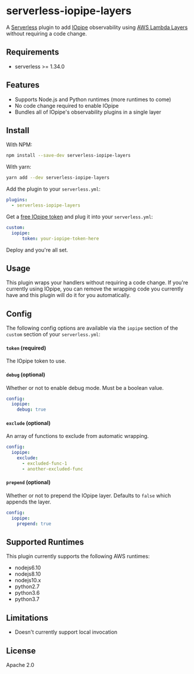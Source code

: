 # serverless-iopipe-layers

A [Serverless](https://serverless.com) plugin to add [IOpipe](https://www.iopipe.com)
observability using [AWS Lambda Layers](https://docs.aws.amazon.com/lambda/latest/dg/configuration-layers.html) without requiring a code change.

## Requirements

* serverless >= 1.34.0

## Features

* Supports Node.js and Python runtimes (more runtimes to come)
* No code change required to enable IOpipe
* Bundles all of IOpipe's observability plugins in a single layer

## Install

With NPM:

```bash
npm install --save-dev serverless-iopipe-layers
```

With yarn:

```bash
yarn add --dev serverless-iopipe-layers
```

Add the plugin to your `serverless.yml`:

```yaml
plugins:
  - serverless-iopipe-layers
```

Get a [free IOpipe token](https://dashboard.iopipe.com/install) and plug it into your `serverless.yml`:

```yaml
custom:
  iopipe:
      token: your-iopipe-token-here
```

Deploy and you're all set.

## Usage

This plugin wraps your handlers without requiring a code change. If you're currently
using IOpipe, you can remove the wrapping code you currently have and this plugin will
do it for you automatically.

## Config

The following config options are available via the `iopipe` section of the `custom` section of your `serverless.yml`:

#### `token` (required)

The IOpipe token to use.

#### `debug` (optional)

Whether or not to enable debug mode. Must be a boolean value.

```yaml
config:
  iopipe:
    debug: true
```

#### `exclude` (optional)

An array of functions to exclude from automatic wrapping.

```yaml
config:
  iopipe:
    exclude:
      - excluded-func-1
      - another-excluded-func
```

#### `prepend` (optional)

Whether or not to prepend the IOpipe layer. Defaults to `false` which appends the layer.

```yaml
config:
  iopipe:
    prepend: true
```


## Supported Runtimes

This plugin currently supports the following AWS runtimes:

* nodejs6.10
* nodejs8.10
* nodejs10.x
* python2.7
* python3.6
* python3.7

## Limitations

* Doesn't currently support local invocation

## License

Apache 2.0